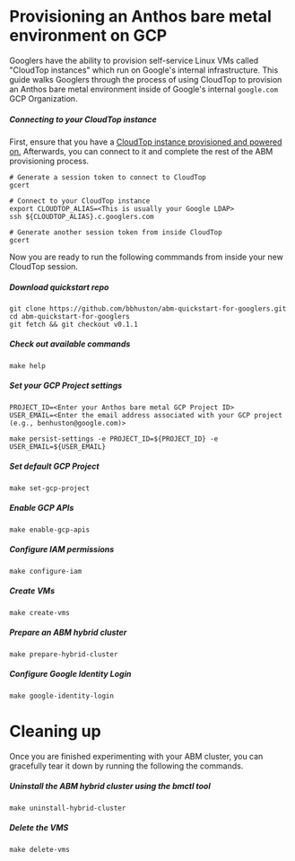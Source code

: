# Provisioning an Anthos bare metal environment on GCP

Googlers have the ability to provision self-service Linux VMs called "CloudTop instances" which run on Google's internal infrastructure.  This guide walks Googlers through the process of using CloudTop to provision an Anthos bare metal environment inside of Google's internal `google.com` GCP Organization.  

##### Connecting to your CloudTop instance

First, ensure that you have a [CloudTop instance provisioned and powered on.](https://support.google.com/techstop/answer/2662330?hl=en&ref_topic=2683844)  Afterwards, you can connect to it and complete the rest of the ABM provisioning process.

```
# Generate a session token to connect to CloudTop
gcert

# Connect to your CloudTop instance
export CLOUDTOP_ALIAS=<This is usually your Google LDAP>
ssh ${CLOUDTOP_ALIAS}.c.googlers.com

# Generate another session token from inside CloudTop
gcert
```

Now you are ready to run the following commmands from inside your new CloudTop session.

##### Download quickstart repo
```
git clone https://github.com/bbhuston/abm-quickstart-for-googlers.git
cd abm-quickstart-for-googlers
git fetch && git checkout v0.1.1
```

##### Check out available commands 
```
make help
```

##### Set your GCP Project settings
```
PROJECT_ID=<Enter your Anthos bare metal GCP Project ID>
USER_EMAIL=<Enter the email address associated with your GCP project (e.g., benhuston@google.com)>

make persist-settings -e PROJECT_ID=${PROJECT_ID} -e USER_EMAIL=${USER_EMAIL}
```

##### Set default GCP Project
```
make set-gcp-project
```

##### Enable GCP APIs
```
make enable-gcp-apis
```

##### Configure IAM permissions
```
make configure-iam
```

##### Create VMs
```
make create-vms
```

##### Prepare an ABM hybrid cluster
```
make prepare-hybrid-cluster
```

##### Configure Google Identity Login
```
make google-identity-login
```

# Cleaning up

Once you are finished experimenting with your ABM cluster, you can gracefully tear it down by running the following the commands.

##### Uninstall the ABM hybrid cluster using the bmctl tool
```
make uninstall-hybrid-cluster
```

##### Delete the VMS
```
make delete-vms
```